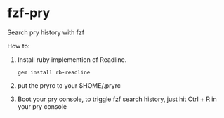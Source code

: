 # fzf-pry
Search pry history with fzf

How to:

1. Install ruby implemention of Readline.

    ```gem install rb-readline```

2. put the pryrc to your $HOME/.pryrc


3. Boot your pry console,  to triggle fzf search history, just hit Ctrl + R in your pry console

